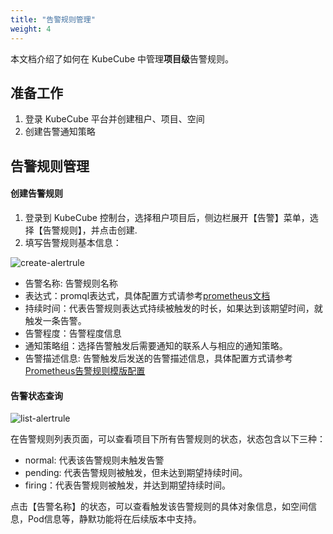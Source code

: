 ```yaml
---
title: "告警规则管理"
weight: 4
---
```


本文档介绍了如何在 KubeCube 中管理**项目级**告警规则。


## 准备工作

1. 登录 KubeCube 平台并创建租户、项目、空间
2. 创建告警通知策略

## 告警规则管理
#### 创建告警规则

1. 登录到 KubeCube 控制台，选择租户项目后，侧边栏展开【告警】菜单，选择【告警规则】，并点击创建.
2. 填写告警规则基本信息：

![create-alertrule](/imgs/user-guide/alerting/create-alertrule.png)

- 告警名称: 告警规则名称
- 表达式：promql表达式，具体配置方式请参考[prometheus文档](https://prometheus.io/docs/prometheus/latest/querying/basics/)
- 持续时间：代表告警规则表达式持续被触发的时长，如果达到该期望时间，就触发一条告警。
- 告警程度：告警程度信息
- 通知策略组：选择告警触发后需要通知的联系人与相应的通知策略。
- 告警描述信息: 告警触发后发送的告警描述信息，具体配置方式请参考[Prometheus告警规则模版配置](https://prometheus.io/docs/prometheus/latest/configuration/alerting_rules/#templating)

#### 告警状态查询
![list-alertrule](/imgs/user-guide/alerting/list-alertrule.png)

在告警规则列表页面，可以查看项目下所有告警规则的状态，状态包含以下三种：
- normal: 代表该告警规则未触发告警
- pending: 代表告警规则被触发，但未达到期望持续时间。
- firing：代表告警规则被触发，并达到期望持续时间。

点击【告警名称】的状态，可以查看触发该告警规则的具体对象信息，如空间信息，Pod信息等，静默功能将在后续版本中支持。